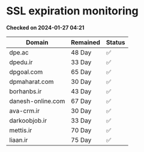 # SSL expiration monitoring

**Checked on 2024-01-27 04:21**

| Domain | Remained | Status       |
|--------|----------|--------------|
| dpe.ac     | 48 Day   | ✅ |
| dpedu.ir     | 33 Day   | ✅ |
| dpgoal.com     | 65 Day   | ✅ |
| dpmaharat.com     | 30 Day   | ✅ |
| borhanbs.ir     | 43 Day   | ✅ |
| danesh-online.com     | 67 Day   | ✅ |
| ava-crm.ir     | 30 Day   | ✅ |
| darkoobjob.ir     | 33 Day   | ✅ |
| mettis.ir     | 70 Day   | ✅ |
| liaan.ir     | 75 Day   | ✅ |
